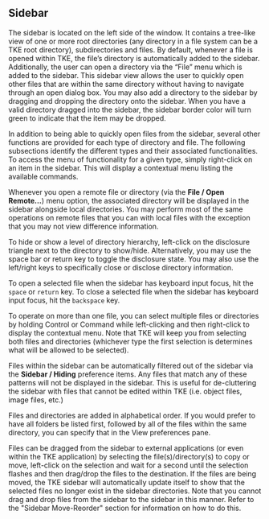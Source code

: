 ## Sidebar

The sidebar is located on the left side of the window.  It contains a tree-like view of one or more root directories (any directory in a file system can be a TKE root directory), subdirectories and files.  By default, whenever a file is opened within TKE, the file’s directory is automatically added to the sidebar.  Additionally, the user can open a directory via the “File” menu which is added to the sidebar.  This sidebar view allows the user to quickly open other files that are within the same directory without having to navigate through an open dialog box.  You may also add a directory to the sidebar by dragging and dropping the directory onto the sidebar.  When you have a valid directory dragged into the sidebar, the sidebar border color will turn green to indicate that the item may be dropped.

In addition to being able to quickly open files from the sidebar, several other functions are provided for each type of directory and file.  The following subsections identify the different types and their associated functionalities.  To access the menu of functionality for a given type, simply right-click on an item in the sidebar.  This will display a contextual menu listing the available commands.

Whenever you open a remote file or directory (via the **File / Open Remote…**) menu option, the associated directory will be displayed in the sidebar alongside local directories.  You may perform most of the same operations on remote files that you can with local files with the exception that you may not view difference information.

To hide or show a level of directory hierarchy, left-click on the disclosure triangle next to the directory to show/hide.  Alternatively, you may use the space bar or return key to toggle the disclosure state.  You may also use the left/right keys to specifically close or disclose directory information.

To open a selected file when the sidebar has keyboard input focus, hit the `space` or `return` key. To close a selected file when the sidebar has keyboard input focus, hit the `backspace` key.

To operate on more than one file, you can select multiple files or directories by holding Control or Command while left-clicking and then right-click to display the contextual menu.  Note that TKE will keep you from selecting both files and directories (whichever type the first selection is determines what will be allowed to be selected).

Files within the sidebar can be automatically filtered out of the sidebar via the **Sidebar / Hiding** preference items.  Any files that match any of these patterns will not be displayed in the sidebar.  This is useful for de-cluttering the sidebar with files that cannot be edited within TKE (i.e. object files, image files, etc.)

Files and directories are added in alphabetical order.  If you would prefer to have all folders be listed first, followed by all of the files within the same directory, you can specify that in the View preferences pane.

Files can be dragged from the sidebar to external applications (or even within the TKE application) by selecting the file(s)/directory(s) to copy or move, left-click on the selection and wait for a second until the selection flashes and then drag/drop the files to the destination. If the files are being moved, the TKE sidebar will automatically update itself to show that the selected files no longer exist in the sidebar directories. Note that you cannot drag and drop files from the sidebar to the sidebar in this manner. Refer to the "Sidebar Move-Reorder" section for information on how to do this.